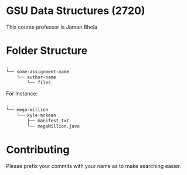 # GSU Data Structures (2720)
This course professor is Jaman Bhola

# Folder Structure
```bash
.
└── some-assignment-name
    └── author-name
        └── files
```
For Instance:
```bash
.
└── mega-million
    └── kyle-mckean
        ├── manifest.txt
        └── megaMillion.java
```
# Contributing
Please prefix your commits with your name as to make searching easier.
